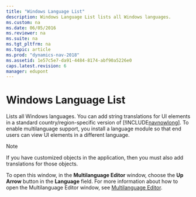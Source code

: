 ```yaml
---
title: "Windows Language List"
description: Windows Language List lists all Windows languages.
ms.custom: na
ms.date: 06/05/2016
ms.reviewer: na
ms.suite: na
ms.tgt_pltfrm: na
ms.topic: article
ms.prod: "dynamics-nav-2018"
ms.assetid: 1e57c5e7-da91-4484-8174-abf90a5226e0
caps.latest.revision: 6
manager: edupont
---
```

# Windows Language List
Lists all Windows languages. You can add string translations for UI elements in a standard country/region-specific version of [!INCLUDE[navnowlong](../includes/navnowlong_md.md)]. To enable multilanguage support, you install a language module so that end users can view UI elements in a different language.  
  
> [!NOTE]  
>  If you have customized objects in the application, then you must also add translations for those objects.  
  
 To open this window, in the **Multilanguage Editor** window, choose the **Up Arrow** button in the **Language** field. For more information about how to open the Multilanguage Editor window, see [Multilanguage Editor](-$-S_2141-Multilanguage-Editor-$-.md).